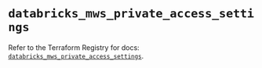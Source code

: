 # `databricks_mws_private_access_settings`

Refer to the Terraform Registry for docs: [`databricks_mws_private_access_settings`](https://registry.terraform.io/providers/databricks/databricks/1.86.0/docs/resources/mws_private_access_settings).
